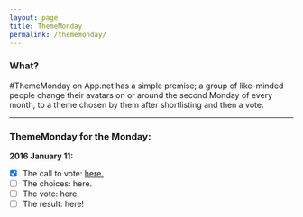 ```yaml
---
layout: page
title: ThemeMonday
permalink: /thememonday/
---
```


### What?

\#ThemeMonday on App.net has a simple premise; a group of like-minded people change their avatars on or around the second Monday of every month, to a theme chosen by them after shortlisting and then a vote.

---

### ThemeMonday for the Monday:

**2016 January 11:**

* [x] The call to vote: [here.](http://bazbt3.github.io/2016/01/04/thememonday-call/)
* [ ] The choices: here.
* [ ] The vote: here.
* [ ] The result: here!